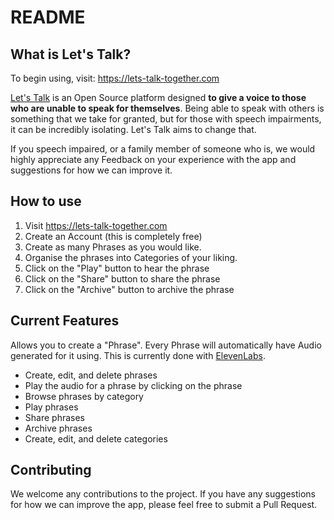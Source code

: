 # README

## What is Let's Talk?

To begin using, visit: https://lets-talk-together.com

[Let's Talk](https://lets-talk-together.com) is an Open Source platform designed **to give a voice to those who are unable to speak for themselves**. Being able to speak with others is something that we take for granted, but for those with speech impairments, it can be incredibly isolating. Let's Talk aims to change that.

If you speech impaired, or a family member of someone who is, we would highly appreciate any Feedback on your experience with the app and suggestions for how we can improve it.

## How to use

1. Visit https://lets-talk-together.com
2. Create an Account (this is completely free)
2. Create as many Phrases as you would like.
3. Organise the phrases into Categories of your liking.
4. Click on the "Play" button to hear the phrase
6. Click on the "Share" button to share the phrase
7. Click on the "Archive" button to archive the phrase


## Current Features

Allows you to create a "Phrase". Every Phrase will automatically have Audio generated for it using. This is currently done with [ElevenLabs](https://elevenlabs.io).

* Create, edit, and delete phrases
* Play the audio for a phrase by clicking on the phrase
* Browse phrases by category
* Play phrases
* Share phrases
* Archive phrases
* Create, edit, and delete categories


## Contributing

We welcome any contributions to the project. If you have any suggestions for how we can improve the app, please feel free to submit a Pull Request.

